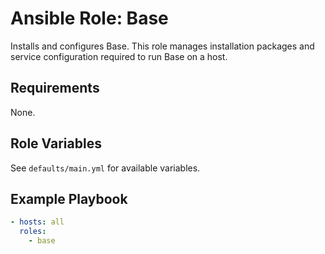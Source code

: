 # Ansible Role: Base

Installs and configures Base. This role manages installation packages and service configuration required to run Base on a host.

## Requirements

None.

## Role Variables

See `defaults/main.yml` for available variables.

## Example Playbook

```yaml
- hosts: all
  roles:
    - base
```
